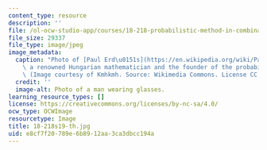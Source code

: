 ```yaml
---
content_type: resource
description: ''
file: /ol-ocw-studio-app/courses/18-218-probabilistic-method-in-combinatorics-spring-2019/e8cf7f20789e6b8912aa3ca3dbcc194a_18-218s19-th.jpg
file_size: 29337
file_type: image/jpeg
image_metadata:
  caption: "Photo of [Paul Erd\u0151s](https://en.wikipedia.org/wiki/Paul_Erd%C5%91s),\
    \ a renowned Hungarian mathematician and the founder of the probabilistic method.\
    \ (Image courtesy of Kmhkmh. Source: Wikimedia Commons. License CC BY.)"
  credit: ''
  image-alt: Photo of a man wearing glasses.
learning_resource_types: []
license: https://creativecommons.org/licenses/by-nc-sa/4.0/
ocw_type: OCWImage
resourcetype: Image
title: 18-218s19-th.jpg
uid: e8cf7f20-789e-6b89-12aa-3ca3dbcc194a
---
```


